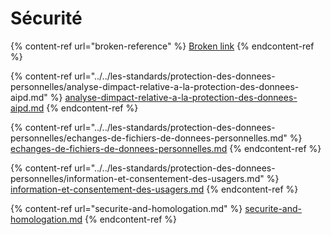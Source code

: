 # Sécurité

{% content-ref url="broken-reference" %}
[Broken link](broken-reference)
{% endcontent-ref %}

{% content-ref url="../../les-standards/protection-des-donnees-personnelles/analyse-dimpact-relative-a-la-protection-des-donnees-aipd.md" %}
[analyse-dimpact-relative-a-la-protection-des-donnees-aipd.md](../../les-standards/protection-des-donnees-personnelles/analyse-dimpact-relative-a-la-protection-des-donnees-aipd.md)
{% endcontent-ref %}

{% content-ref url="../../les-standards/protection-des-donnees-personnelles/echanges-de-fichiers-de-donnees-personnelles.md" %}
[echanges-de-fichiers-de-donnees-personnelles.md](../../les-standards/protection-des-donnees-personnelles/echanges-de-fichiers-de-donnees-personnelles.md)
{% endcontent-ref %}

{% content-ref url="../../les-standards/protection-des-donnees-personnelles/information-et-consentement-des-usagers.md" %}
[information-et-consentement-des-usagers.md](../../les-standards/protection-des-donnees-personnelles/information-et-consentement-des-usagers.md)
{% endcontent-ref %}

{% content-ref url="securite-and-homologation.md" %}
[securite-and-homologation.md](securite-and-homologation.md)
{% endcontent-ref %}

